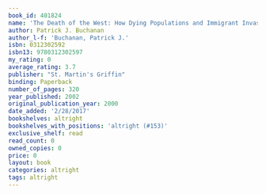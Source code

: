 ```yaml
---
book_id: 401824
name: 'The Death of the West: How Dying Populations and Immigrant Invasions Imperil Our Country and Civilization'
author: Patrick J. Buchanan
author_l-f: 'Buchanan, Patrick J.'
isbn: 0312302592
isbn13: 9780312302597
my_rating: 0
average_rating: 3.7
publisher: "St. Martin's Griffin"
binding: Paperback
number_of_pages: 320
year_published: 2002
original_publication_year: 2000
date_added: '2/28/2017'
bookshelves: altright
bookshelves_with_positions: 'altright (#153)'
exclusive_shelf: read
read_count: 0
owned_copies: 0
price: 0
layout: book
categories: altright
tags: altright
---
```

